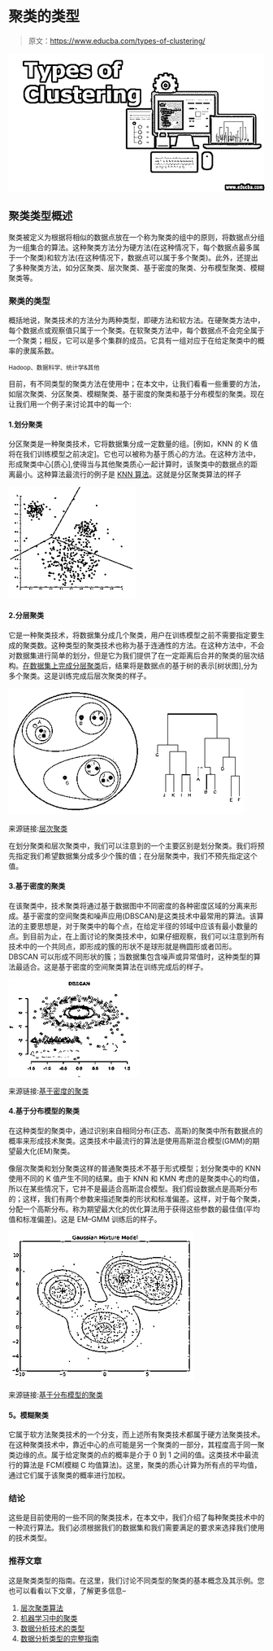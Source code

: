 # 聚类的类型

> 原文：<https://www.educba.com/types-of-clustering/>

![Types of Clustering](img/31ed43c343fa6c748ede73166a55aa9a.png)



## 聚类类型概述

聚类被定义为根据将相似的数据点放在一个称为聚类的组中的原则，将数据点分组为一组集合的算法。这种聚类方法分为硬方法(在这种情况下，每个数据点最多属于一个聚类)和软方法(在这种情况下，数据点可以属于多个聚类)。此外，还提出了多种聚类方法，如分区聚类、层次聚类、基于密度的聚类、分布模型聚类、模糊聚类等。

### 聚类的类型

概括地说，聚类技术的方法分为两种类型，即硬方法和软方法。在硬聚类方法中，每个数据点或观察值只属于一个聚类。在软聚类方法中，每个数据点不会完全属于一个聚类；相反，它可以是多个集群的成员。它具有一组对应于在给定聚类中的概率的隶属系数。

<small>Hadoop、数据科学、统计学&其他</small>

目前，有不同类型的聚类方法在使用中；在本文中，让我们看看一些重要的方法，如层次聚类、分区聚类、模糊聚类、基于密度的聚类和基于分布模型的聚类。现在让我们用一个例子来讨论其中的每一个:

#### 1.划分聚类

分区聚类是一种聚类技术，它将数据集分成一定数量的组。[例如，KNN 的 K 值将在我们训练模型之前决定]。它也可以被称为基于质心的方法。在这种方法中，形成聚类中心[质心],使得当与其他聚类质心一起计算时，该聚类中的数据点的距离最小。这种算法最流行的例子是 [KNN 算法](https://www.educba.com/knn-algorithm/)。这就是分区聚类算法的样子

![types of clustering 1](img/f1aa21ea9ceb18e0e7b6cdf7bc86a913.png)



#### 2.分层聚类

它是一种聚类技术，将数据集分成几个聚类，用户在训练模型之前不需要指定要生成的聚类数。这种类型的聚类技术也称为基于连通性的方法。在这种方法中，不会对数据集进行简单的划分，但是它为我们提供了在一定距离后合并的聚类的层次结构。[在数据集上完成分层聚类](https://www.educba.com/hierarchical-clustering/)后，结果将是数据点的基于树的表示[树状图],分为多个聚类。这是训练完成后层次聚类的样子。

![types of clustering 2](img/d9e8e66efe0eb16e3c478f5f3189568e.png)



来源链接:[层次聚类](https://www.statisticshowto.com/wp-content/uploads/2016/11/clustergram.png)

在划分聚类和层次聚类中，我们可以注意到的一个主要区别是划分聚类。我们将预先指定我们希望数据集分成多少个簇的值；在分层聚类中，我们不预先指定这个值。

#### 3.基于密度的聚类

在该聚类中，技术聚类将通过基于数据图中不同密度的各种密度区域的分离来形成。基于密度的空间聚类和噪声应用(DBSCAN)是这类技术中最常用的算法。该算法的主要思想是，对于聚类中的每个点，在给定半径的邻域中应该有最小数量的点。到目前为止，在上面讨论的聚类技术中，如果仔细观察，我们可以注意到所有技术中的一个共同点，即形成的簇的形状不是球形就是椭圆形或者凹形。DBSCAN 可以形成不同形状的簇；当数据集包含噪声或异常值时，这种类型的算法最适合。这是基于密度的空间聚类算法在训练完成后的样子。

![types of clustering 3](img/1b8d3b75c3145ba5891dcc3866bbed89.png)



来源链接:[基于密度的聚类](http://www.sthda.com/sthda/RDoc/figure/clustering/dbscan-density-based-clustering-density-based-clustering-1.png)

#### 4.基于分布模型的聚类

在这种类型的聚类中，通过识别来自相同分布(正态、高斯)的聚类中所有数据点的概率来形成技术聚类。这类技术中最流行的算法是使用高斯混合模型(GMM)的期望最大化(EM)聚类。

像层次聚类和划分聚类这样的普通聚类技术不基于形式模型；划分聚类中的 KNN 使用不同的 K 值产生不同的结果。由于 KNN 和 KMN 考虑的是聚类中心的均值，所以在某些情况下，它并不是最适合高斯混合模型。我们假设数据点是高斯分布的；这样，我们有两个参数来描述聚类的形状和标准偏差。这样，对于每个聚类，分配一个高斯分布。称为期望最大化的优化算法用于获得这些参数的最佳值(平均值和标准偏差)。这是 EM–GMM 训练后的样子。

![Distribution Model-Based](img/f9528e75f28c9ab7064993c21bce189a.png)



来源链接:[基于分布模型的聚类](http://www.datascribble.com/wp-content/uploads/2018/04/unsup1.png)

#### **5。模糊**聚类

它属于软方法聚类技术的一个分支，而上述所有聚类技术都属于硬方法聚类技术。在这种聚类技术中，靠近中心的点可能是另一个聚类的一部分，其程度高于同一聚类边缘的点。属于给定聚类的点的概率是介于 0 到 1 之间的值。这类技术中最流行的算法是 FCM(模糊 C 均值算法)。这里，聚类的质心计算为所有点的平均值，通过它们属于该聚类的概率进行加权。

### 结论

这些是目前使用的一些不同的聚类技术，在本文中，我们介绍了每种聚类技术中的一种流行算法。我们必须根据我们的数据集和我们需要满足的要求来选择我们使用的技术类型。

### 推荐文章

这是聚类类型的指南。在这里，我们讨论不同类型的聚类的基本概念及其示例。您也可以看看以下文章，了解更多信息–

1.  [层次聚类算法](https://www.educba.com/hierarchical-clustering-algorithm/)
2.  [机器学习中的聚类](https://www.educba.com/clustering-in-machine-learning/)
3.  [数据分析技术的类型](https://www.educba.com/types-of-data-analysis-techniques/)
4.  [数据分析类型的完整指南](https://www.educba.com/types-of-data-analysis/)






